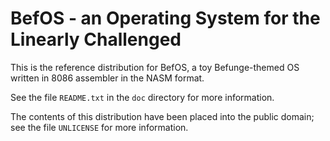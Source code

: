 BefOS - an Operating System for the Linearly Challenged
=======================================================

This is the reference distribution for BefOS, a toy Befunge-themed OS
written in 8086 assembler in the NASM format.

See the file `README.txt` in the `doc` directory for more information.

The contents of this distribution have been placed into the public
domain; see the file `UNLICENSE` for more information.
